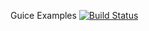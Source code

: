 Guice Examples [![Build Status](https://travis-ci.org/rrajendran/guice-examples.svg)](https://travis-ci.org/rrajendran/guice-examples)